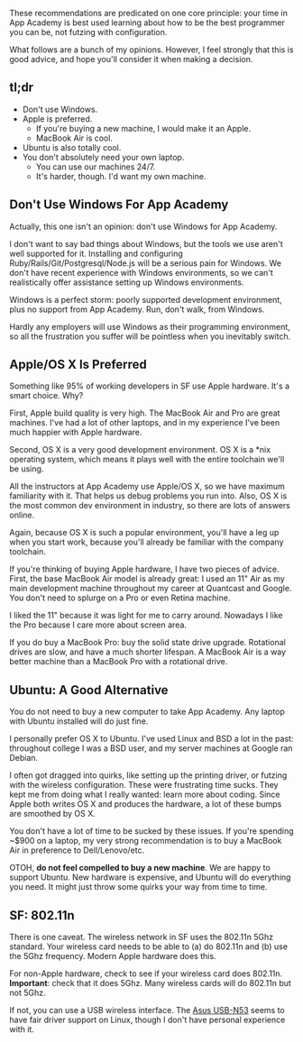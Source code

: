 These recommendations are predicated on one core principle: your time
in App Academy is best used learning about how to be the best
programmer you can be, not futzing with configuration.

What follows are a bunch of my opinions. However, I feel strongly that
this is good advice, and hope you'll consider it when making a
decision.

## tl;dr

* Don't use Windows.
* Apple is preferred.
    * If you're buying a new machine, I would make it an Apple.
    * MacBook Air is cool.
* Ubuntu is also totally cool.
* You don't absolutely need your own laptop.
    * You can use our machines 24/7.
    * It's harder, though. I'd want my own machine.

## Don't Use Windows For App Academy

Actually, this one isn't an opinion: don't use Windows for App
Academy.

I don't want to say bad things about Windows, but the tools we use
aren't well supported for it. Installing and configuring
Ruby/Rails/Git/Postgresql/Node.js will be a serious pain for
Windows. We don't have recent experience with Windows environments, so
we can't realistically offer assistance setting up Windows
environments.

Windows is a perfect storm: poorly supported development environment,
plus no support from App Academy. Run, don't walk, from Windows.

Hardly any employers will use Windows as their programming
environment, so all the frustration you suffer will be pointless when
you inevitably switch.

## Apple/OS X Is Preferred

Something like 95% of working developers in SF use Apple
hardware. It's a smart choice. Why?

First, Apple build quality is very high. The MacBook Air and Pro are
great machines. I've had a lot of other laptops, and in my experience
I've been much happier with Apple hardware.

Second, OS X is a very good development environment. OS X is a *nix
operating system, which means it plays well with the entire toolchain
we'll be using.

All the instructors at App Academy use Apple/OS X, so we have maximum
familiarity with it. That helps us debug problems you run into. Also,
OS X is the most common dev environment in industry, so there are lots
of answers online.

Again, because OS X is such a popular environment, you'll have a leg
up when you start work, because you'll already be familiar with the
company toolchain.

If you're thinking of buying Apple hardware, I have two pieces of
advice. First, the base MacBook Air model is already great: I used an
11" Air as my main development machine throughout my career at
Quantcast and Google. You don't need to splurge on a Pro or even
Retina machine.

I liked the 11" because it was light for me to carry around. Nowadays
I like the Pro because I care more about screen area.

If you do buy a MacBook Pro: buy the solid state drive
upgrade. Rotational drives are slow, and have a much shorter
lifespan. A MacBook Air is a way better machine than a MacBook Pro
with a rotational drive.

## Ubuntu: A Good Alternative

You do not need to buy a new computer to take App Academy. Any laptop
with Ubuntu installed will do just fine.

I personally prefer OS X to Ubuntu. I've used Linux and BSD a lot in
the past: throughout college I was a BSD user, and my server machines
at Google ran Debian.

I often got dragged into quirks, like setting up the printing driver,
or futzing with the wireless configuration. These were frustrating
time sucks. They kept me from doing what I really wanted: learn more
about coding. Since Apple both writes OS X and produces the hardware,
a lot of these bumps are smoothed by OS X.

You don't have a lot of time to be sucked by these issues. If you're
spending ~$900 on a laptop, my very strong recommendation is to buy a
MacBook Air in preference to Dell/Lenovo/etc.

OTOH, **do not feel compelled to buy a new machine**. We are happy to
support Ubuntu. New hardware is expensive, and Ubuntu will do
everything you need. It might just throw some quirks your way from
time to time.

## SF: 802.11n

There is one caveat. The wireless network in SF uses the 802.11n 5Ghz
standard. Your wireless card needs to be able to (a) do 802.11n and
(b) use the 5Ghz frequency. Modern Apple hardware does this.

For non-Apple hardware, check to see if your wireless card does
802.11n. **Important**: check that it does 5Ghz. Many wireless cards
will do 802.11n but not 5Ghz.

If not, you can use a USB wireless interface. The
[Asus USB-N53][usb-n53] seems to have fair driver support on Linux,
though I don't have personal experience with it.

[usb-n53]: http://www.amazon.com/Asus-Wireless-N-Graphical-Interface-USB-N53/dp/B005SAKW9G
